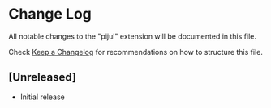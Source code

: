 # Change Log

All notable changes to the "pijul" extension will be documented in this file.

Check [Keep a Changelog](http://keepachangelog.com/) for recommendations on how to structure this file.

## [Unreleased]

- Initial release
